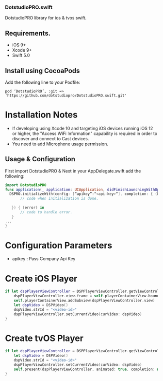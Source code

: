 ### DotstudioPRO.swift
DotstudioPRO library for ios & tvos swift.

## Requirements.
<ul><li>iOS 9+</li>
<li>Xcode 9+</li>
<li>Swift 5.0</li></ul>
  
## Install using CocoaPods
Add the following line to your Podfile:

```cocoapods
pod ‘DotstudioPRO’, :git => ’https://github.com/dotstudiopro/DotstudioPRO.swift.git'
```

# Installation Notes
<ul>
  <li>If developing using Xcode 10 and targeting iOS devices running iOS 12 or higher, the "Access WiFi Information" capability is required in order to discover and connect to Cast devices.</li>
  <li>You need to add Microphone usage permission.</li>
 </ul>

## Usage & Configuration
First import DotstudioPRO & Next in your AppDelegate.swift add the following:

```swift
import DotstudioPRO
func application(_ application: UIApplication, didFinishLaunchingWithOptions launchOptions: [UIApplication.LaunchOptionsKey: Any]?) -> Bool {
  DSPRO.initializeWith(config: [“apikey”:“<api-key>“], completion: { (bInitialized) in
       // code when initialization is done.
       
   }) { (error) in
       // code to handle error.
   }
...
}
```
# Configuration Parameters
<ul>
  <li>apikey : Pass Company Api Key</li>
</ul>


# Create iOS Player
```swift
if let dspPlayerViewController = DSPPlayerViewController.getViewController() {
    dspPlayerViewController.view.frame = self.playerContainerView.bounds
    self.playerContainerView.addSubview(dspPlayerViewController.view)
    let dspVideo = DSPVideo()
    dspVideo.strId = "<video-id>"
    dspPlayerViewController.setCurrentVideo(curVideo: dspVideo)
}
```

# Create tvOS Player
```swift
if let dspPlayerViewController = DSPPlayerViewController.getViewController() {
    let dspVideo = DSPVideo()
    dspVideo.strId = "<video-id>"
    dspPlayerViewController.setCurrentVideo(curVideo: dspVideo)
    self.present(dspPlayerViewController, animated: true, completion: nil)
}
```

